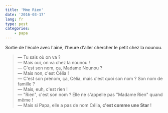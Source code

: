 ```yaml
---
title: 'Mme Rien'
date: '2016-03-17'
lang: fr
type: post
categories:
    - papa
---
```


Sortie de l'école avec l'aîné, l'heure d'aller chercher le petit chez la nounou.

<!-- more -->

> — Tu sais où on va ?  
> — Mais oui, on va chez la nounou !  
> — C'est son nom, ça, Madame Nounou ?  
> — Mais non, c'est Célia !  
> — C'est son prénom, ça, Célia, mais c'est quoi son nom ? Son nom de famille ?  
> — Mais, euh, c'est rien !  
> — "Rien", c'est son nom ? Elle ne s'appelle pas "Madame Rien" quand même !  
> — Mais si Papa, elle a pas de nom Célia, **c'est comme une Star** !
